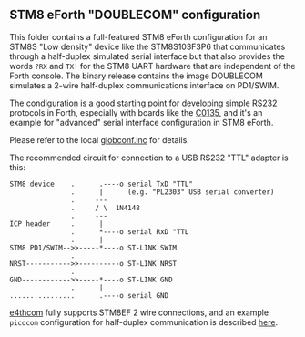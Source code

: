 ## STM8 eForth "DOUBLECOM" configuration

This folder contains a full-featured STM8 eForth configuration for an STM8S "Low density" device like the STM8S103F3P6 that communicates through a half-duplex simulated serial interface but that also provides the words `?RX` and `TX!` for the STM8 UART hardware that are independent of the Forth console. The binary release contains the image DOUBLECOM simulates a 2-wire half-duplex communications interface on PD1/SWIM.

The condiguration is a good starting point for developing simple RS232 protocols in Forth, especially with boards like the [C0135](https://github.com/TG9541/stm8ef/tree/master/C0135), and it's an example for "advanced" serial interface configuration in STM8 eForth.

Please refer to the local [globconf.inc]( https://github.com/TG9541/stm8ef/blob/master/DOUBLECOM/globconf.inc) for details.

The recommended circuit for connection to a USB RS232 "TTL" adapter is this:

```
STM8 device    .      .----o serial TxD "TTL"
               .      |      (e.g. "PL2303" USB serial converter)
               .     ---
               .     / \  1N4148
               .     ---
ICP header     .      |
               .      *----o serial RxD "TTL
               .      |
STM8 PD1/SWIM-->>-----*----o ST-LINK SWIM
               .
NRST----------->>----------o ST-LINK NRST
               .
GND------------>>-----*----o ST-LINK GND
               .      |
................      .----o serial GND
```

[e4thcom](https://github.com/TG9541/stm8ef/wiki/STM8S-eForth-Programming#using-e4thcom) fully supports STM8EF 2 wire connections, and an example `picocom` configuration for half-duplex communication is described [here](https://github.com/TG9541/stm8ef/wiki/STM8S-eForth-Programming#using-file--hand).
